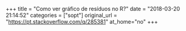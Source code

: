 +++
title = "Como ver gráfico de resíduos no R?"
date = "2018-03-20 21:14:52"
categories = ["sopt"]
original_url = "https://pt.stackoverflow.com/q/285381"
at_home="no"
+++


